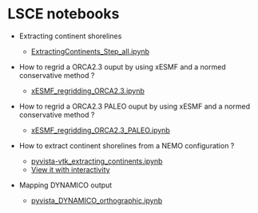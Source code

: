 # LSCE notebooks

* Extracting continent shorelines
  * [ExtractingContinents_Step_all.ipynb](https://github.com/PBrockmann/LSCE_notebooks/blob/main/ExtractingContinents_Step_all.ipynb)

* How to regrid a ORCA2.3 ouput by using xESMF and a normed conservative method ?
  * [xESMF_regridding_ORCA2.3.ipynb](https://github.com/PBrockmann/LSCE_notebooks/blob/main/xESMF_regridding_ORCA2.3.ipynb)
 
* How to regrid a ORCA2.3 PALEO ouput by using xESMF and a normed conservative method ?
  * [xESMF_regridding_ORCA2.3_PALEO.ipynb](https://github.com/PBrockmann/LSCE_notebooks/blob/main/xESMF_regridding_ORCA2.3_PALEO.ipynb)

* How to extract continent shorelines from a NEMO configuration ?
  * [pyvista-vtk_extracting_continents.ipynb](https://github.com/PBrockmann/LSCE_notebooks/blob/main/pyvista-vtk_extracting_continents.ipynb)
  * [View it with interactivity](https://htmlpreview.github.io/?https://github.com/PBrockmann/LSCE_notebooks/blob/main/pyvista-vtk_extracting_continents.html)

* Mapping DYNAMICO output
  * [pyvista_DYNAMICO_orthographic.ipynb](https://github.com/PBrockmann/LSCE_notebooks/blob/main/pyvista_DYNAMICO_orthographic.ipynb)
